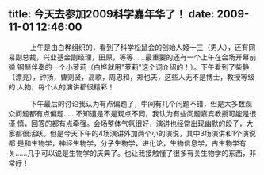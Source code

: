 title: 今天去参加2009科学嘉年华了！
date: 2009-11-01 12:46:00
---

 

    　　上午是由白桦组织的，看到了科学松鼠会的创始人姬十三（男人），还有网易副总裁，兴业基金副经理，田原，等等……最重要的还有一个上午在会场开幕前弹 钢琴伴奏的一个小萝莉（白桦就用"萝莉"这个词介绍的！）。下午看到了柴静（漂亮），钟扬，曹则贤，高歌，周忠和，郑也夫，这些人无不是博士，教授等级的 人物，每个人的演讲都很精彩！

    　　下午最后的讨论我认为有点偏题了，中间有几个问题不错，但是大多数观众问题都有点偏题……不知道是不是观点不同，我认为有些问题嘉宾教授可能是很谨 慎，回答的都有点牵强。会场整体气氛很好，演讲也经常出现幽默的段子，大家都很活跃。但是今天下午的4场演讲外加两个小的演说，其中3场演讲和1个演说都 是和生物学，神经生物学，分子生物学，进化论，生物信息学，古生物学有关……几乎可以说是生物学的庆典了。也让我接触懂了很多有关生物学的东西，非常好！
 

